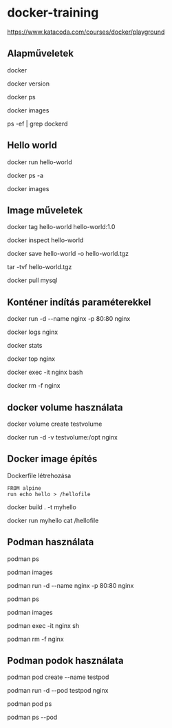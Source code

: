 # docker-training


https://www.katacoda.com/courses/docker/playground

Alapműveletek
------------------
docker
    
docker version

docker ps

docker images

ps -ef | grep dockerd

Hello world
--------------------------
docker run hello-world

docker ps -a

docker images

Image műveletek
----------------------
docker tag hello-world hello-world:1.0
	
docker inspect hello-world 
    
docker save hello-world -o hello-world.tgz

tar  -tvf  hello-world.tgz

docker pull mysql 


Konténer indítás paraméterekkel
---------------------------------
docker run -d --name nginx -p 80:80 nginx

docker logs nginx 

docker stats 

docker top nginx 

docker exec -it nginx  bash

docker rm -f nginx 

docker volume használata
-------------------------
docker volume create testvolume

docker run -d -v testvolume:/opt nginx

Docker image építés
--------------------
Dockerfile létrehozása 

```
FROM alpine
run echo hello > /hellofile
```
  
docker build . -t myhello 

docker run myhello cat /hellofile

Podman használata
------------------
podman ps

podman images

podman run -d --name nginx -p 80:80 nginx

podman ps 

podman images

podman exec -it nginx sh

podman rm -f nginx

Podman podok használata
-------------------------
podman pod create --name testpod

podman run -d --pod testpod nginx

podman pod ps

podman ps --pod


